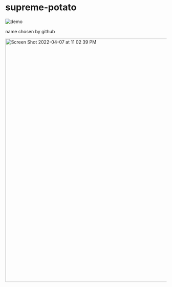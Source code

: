 # supreme-potato

![demo](https://user-images.githubusercontent.com/7016669/162658716-54dd4295-2d7b-4f9c-a0b8-e6adf0626452.gif)



name chosen by github

<img width="761" alt="Screen Shot 2022-04-07 at 11 02 39 PM" src="https://user-images.githubusercontent.com/7016669/162374262-ecdee090-3231-4f42-9f6e-ac6debc0f398.png">

